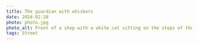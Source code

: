 ```yaml
---
title: The guardian with whiskers
date: 2024-02-28
photo: photo.jpg
photo_alt: Front of a shop with a white cat sitting on the steps of the front door
tags: Street
---
```

